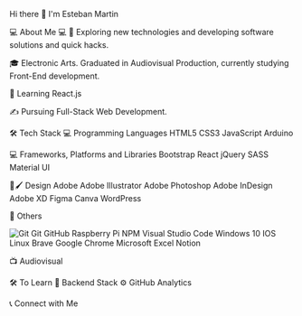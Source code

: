 Hi there 👋
I'm Esteban Martin


💻 About Me 💻
🤔   Exploring new technologies and developing software solutions and quick hacks.

🎓  Electronic Arts. Graduated in Audiovisual Production, currently studying Front-End development.

🌱   Learning React.js

✍️   Pursuing Full-Stack Web Development.

🛠 Tech Stack
💻   Programming Languages
HTML5 CSS3 JavaScript Arduino

💻   Frameworks, Platforms and Libraries
Bootstrap React jQuery SASS Material UI

🎨🖌   Design
Adobe Adobe Illustrator Adobe Photoshop Adobe InDesign Adobe XD Figma Canva WordPress

🔧   Others

![Git](https://camo.githubusercontent.com/fbfcb9e3dc648adc93bef37c718db16c52f617ad055a26de6dc3c21865c3321d/68747470733a2f2f7777772e766563746f726c6f676f2e7a6f6e652f6c6f676f732f6769742d73636d2f6769742d73636d2d69636f6e2e737667)
Git GitHub Raspberry Pi NPM Visual Studio Code Windows 10 IOS Linux Brave Google Chrome Microsoft Excel Notion

📺   Audiovisual

🛠 To Learn
🔧   Backend Stack
⚙️ GitHub Analytics
 
📞 Connect with Me
